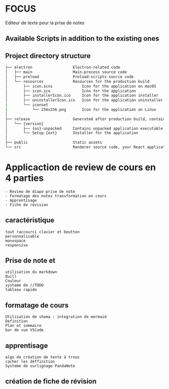 # FOCUS
Editeur de texte pour la prise de notes
## Available Scripts in addition to the existing ones


## Project directory structure

```bash
├── electron                  Electron-related code
│   ├── main                  Main-process source code
│   ├── preload               Preload-scripts source code
│   └── resources             Resources for the production build
│       ├── icon.icns             Icon for the application on macOS
│       ├── icon.ico              Icon for the application
│       ├── installerIcon.ico     Icon for the application installer
│       ├── uninstallerIcon.ico   Icon for the application uninstaller
|       └── iconset               
|           └── 256x256.png       Icon for the application on Linux
│
├── release                   Generated after production build, contains executables
│   └── {version}
│       ├── {os}-unpacked     Contains unpacked application executable
│       └── Setup.{ext}       Installer for the application
│
├── public                    Static assets
└── src                       Renderer source code, your React application
```


# Applicaction de review de cours en 4 parties
    - Review de diapo prise de note
    - Formatage des notes transformation en cours
    - Apprentisage
    - Fiche de révision

## caractéristique
    tout raccourci clavier et boutton
    personnalisable
    monospace
    responsive 

## Prise de note et 
    utilisation du markdown
    Quill
    Couleur
    systeme de //TODO
    tableau rapide

## formatage de cours
    Utilisation de shema : integration de mermaid
    Definition 
    Plan et sommaire 
    bar de vue VSCode

## apprentisage
    algo de création de texte à trous
    cacher les déffinition
    Systeme de surlignage PandaNote

## création de fiche de révision